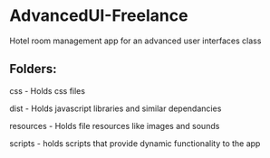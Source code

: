 # AdvancedUI-Freelance
Hotel room management app for an advanced user interfaces class

Folders:
--------

css - Holds css files

dist - Holds javascript libraries and similar dependancies

resources - Holds file resources like images and sounds

scripts - holds scripts that provide dynamic functionality to the app
